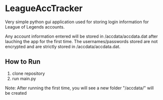 # LeagueAccTracker
Very simple python gui application used for storing login information for League of Legends accounts.

Any account information entered will be stored in /accdata/accdata.dat after lauching the app for the first time.  The usernames/passwords stored are not encrypted and are strictly stored in /accdata/accdata.dat.

## How to Run
1. clone repository
2. run main.py

Note: After running the first time, you will see a new folder "/accdata/" will be created
